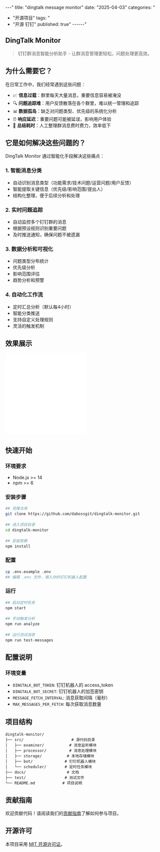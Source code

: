 
---"
title: "dingtalk message monitor"
date: "2025-04-03"
categories: "
  - "开源项目"
tags: "
  - "开源 钉钉"
published: true"
------"
## DingTalk Monitor

> 钉钉群消息智能分析助手 - 让群消息管理更轻松，问题处理更高效。

## 为什么需要它？

在日常工作中，我们经常遇到这些问题：

- 📈 **信息过载**：群里每天大量消息，重要信息容易被淹没
- 🔍 **问题追踪难**：用户反馈散落在各个群里，难以统一管理和追踪
- 📊 **数据孤岛**：缺乏对问题类型、优先级的系统化分析
- ⏰ **响应延迟**：重要问题可能被延误，影响用户体验
- 📝 **总结耗时**：人工整理群消息费时费力，效率低下

## 它是如何解决这些问题的？

DingTalk Monitor 通过智能化手段解决这些痛点：

### 1. 智能消息分类

- 自动识别消息类型（功能需求/技术问题/运营问题/用户反馈）
- 智能提取关键信息（优先级/影响范围/提出人）
- 结构化整理，便于后续分析和处理

### 2. 实时问题追踪

- 自动监控多个钉钉群的消息
- 根据预设规则识别重要问题
- 及时推送通知，确保问题不被遗漏

### 3. 数据分析和可视化

- 问题类型分布统计
- 优先级分析
- 影响范围评估
- 趋势分析和预警

### 4. 自动化工作流

- 定时汇总分析（默认每4小时）
- 智能分类推送
- 支持自定义处理规则
- 灵活的触发机制

## 效果展示

![占位图](/assets/images/open-source/2025-04-03-dingtalk-message-monitor/placeholder.png)

## 快速开始

### 环境要求

- Node.js >= 14
- npm >= 6

### 安装步骤

```bash
## 克隆仓库
git clone https://github.com/dabossgit/dingtalk-monitor.git            

## 进入项目目录
cd dingtalk-monitor    

## 安装依赖
npm install  
```

### 配置

```bash
cp .env.example .env      
## 编辑 .env 文件，填入你的钉钉机器人配置
```

### 运行

```bash
## 启动定时任务
npm start                                          

## 手动触发分析
npm run analyze       

## 运行测试消息
npm run test-messages       
```

## 配置说明

### 环境变量

- `DINGTALK_BOT_TOKEN`: 钉钉机器人的 access_token    
- `DINGTALK_BOT_SECRET`: 钉钉机器人的加签密钥
- `MESSAGE_FETCH_INTERVAL`: 消息获取间隔（毫秒）
- `MAX_MESSAGES_PER_FETCH`: 每次获取消息数量

## 项目结构

```
dingtalk-monitor/
├── src/                     # 源代码目录
│   ├── examiner/           # 消息监听模块
│   ├── processor/          # 消息处理模块
│   ├── storage/           # 本地存储模块
│   ├── bot/              # 钉钉机器人模块
│   └── scheduler/        # 定时任务模块
├── docs/                  # 文档
├── test/                 # 测试文件
└── README.md            # 项目说明
```

## 贡献指南

欢迎贡献代码！请阅读我们的[贡献指南](CONTRIBUTING.md)了解如何参与项目。

## 开源许可

本项目采用 [MIT 开源许可证](LICENSE)。


